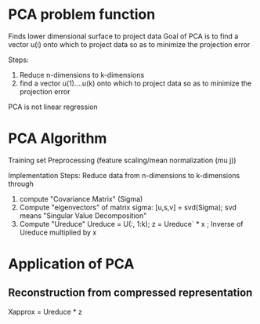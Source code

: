 
# PCA problem function
Finds lower dimensional surface to project data 
Goal of PCA is to find a vector u(i) onto which to project data so as to minimize the projection error

Steps:
1. Reduce n-dimensions to k-dimensions
2. find a vector u(1)....u(k) onto which to project data so as to minimize the projection error

PCA is not linear regression 

# PCA Algorithm
Training set
Preprocessing (feature scaling/mean normalization (mu j))

Implementation Steps:
Reduce data from n-dimensions to k-dimensions through 
1. compute "Covariance Matrix" (Sigma)
2. Compute "eigenvectors" of matrix sigma: 
    [u,s,v]  = svd(Sigma);   svd means "Singular Value Decomposition"
3. Compute "Ureduce"
    Ureduce = U(:, 1:k);
    z = Ureduce` * x ;   Inverse of Ureduce multiplied by x

# Application of PCA

## Reconstruction from compressed representation 
Xapprox = Ureduce * z 






